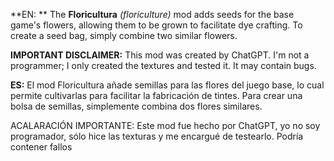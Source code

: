 **EN: **
The **Floricultura** *(floriculture)* mod adds seeds for the base game's flowers, allowing them to be grown to facilitate dye crafting.
To create a seed bag, simply combine two similar flowers.

**IMPORTANT DISCLAIMER:** This mod was created by ChatGPT. I'm not a programmer; I only created the textures and tested it. It may contain bugs.


**ES:**
El mod Floricultura añade semillas para las flores del juego base, lo cual permite cultivarlas para facilitar la fabricación de tintes.
Para crear una bolsa de semillas, simplemente combina dos flores similares.


ACALARACIÓN IMPORTANTE: Este mod fue hecho por ChatGPT, yo no soy programador, sólo hice las texturas y me encargué de testearlo. Podría contener fallos
